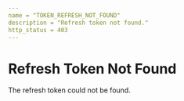 ```yaml
---
name = "TOKEN_REFRESH_NOT_FOUND"
description = "Refresh token not found."
http_status = 403
---
```


# Refresh Token Not Found

The refresh token could not be found.
